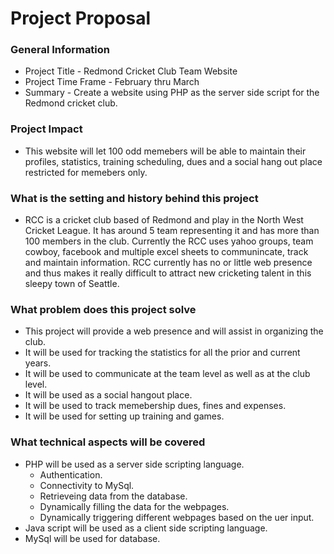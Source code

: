 Project Proposal
============
 
### General Information 

- Project Title - Redmond Cricket Club Team Website 
- Project Time Frame - February thru March
- Summary - Create a website using PHP as the server side script for the Redmond cricket club. 

### Project Impact 
 
- This website will let 100 odd memebers will be able to maintain their profiles, statistics, training scheduling, dues and a social hang out place restricted for memebers only.   

### What is the setting and history behind this project

- RCC is a cricket club based of Redmond and play in the North West Cricket League. It has around 5 team representing it and has more than 100 members in the club. Currently the RCC uses yahoo groups, team cowboy, facebook and multiple excel sheets to communincate, track and maintain information. RCC currently has no or little web presence and thus makes it really difficult to attract new cricketing talent in this sleepy town of Seattle.

### What problem does this project solve

- This project will provide a web presence and will assist in organizing the club.
- It will be used for tracking the statistics for all the prior and current years.
- It will be used to communicate at the team level as well as at the club level.
- It will be used as a social hangout place.
- It will be used to track memebership dues, fines and expenses.
- It will be used for setting up training and games.

### What technical aspects will be covered

- PHP will be used as a server side scripting language.
  - Authentication.
  - Connectivity to MySql.
  - Retrieveing data from the database.
  - Dynamically filling the data for the webpages.
  - Dynamically triggering different webpages based on the uer input.
- Java script will be used as a client side scripting language.
- MySql will be used for database.
